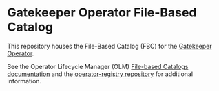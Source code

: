 # Gatekeeper Operator File-Based Catalog

This repository houses the File-Based Catalog (FBC) for the
[Gatekeeper Operator](https://github.com/stolostron/gatekeeper-operator).

See the Operator Lifecycle Manager (OLM)
[File-based Catalogs documentation](https://olm.operatorframework.io/docs/reference/file-based-catalogs/)
and the [operator-registry repository](https://github.com/operator-framework/operator-registry) for
additional information.
